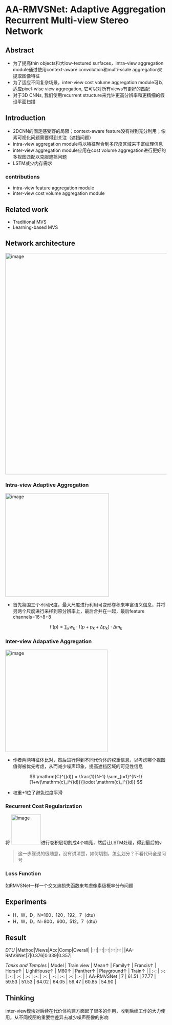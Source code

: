# AA-RMVSNet: Adaptive Aggregation Recurrent Multi-view Stereo Network

## Abstract
- 为了提高thin objects和大low-textured surfaces，intra-view aggregation module通过使用context-aware convolution和multi-scale aggregation来提取图像特征
- 为了适应不同复杂场景，inter-view cost volume aggregation module可以适应pixel-wise view aggregation, 它可以对所有views有更好的匹配
- 对于3D CNNs, 我们使用recurrent structure来允许更高分辨率和更精细的假设平面扫描

## Introduction
- 2DCNN的固定感受野的局限；context-aware feature没有得到充分利用；像素可视化问题需要得到关注（遮挡问题）
- intra-view aggregation module将以特征聚合到多尺度区域来丰富纹理信息
- inter-view aggregation module应用在cost volume aggregation进行更好的多视图匹配以克服遮挡问题
- LSTM减少内存需求

### contributions
- intra-view feature aggregation module
- inter-view cost volume aggregation module

## Related work
- Traditional MVS
- Learning-based MVS

## Network architecture

<img width="690" alt="image" src="https://github.com/elleryw0518/MVS/assets/101634608/e87b51ae-9c3e-4cf2-a5fb-195677a4c238">

### Intra-view Adaptive Aggregation

<img width="323" alt="image" src="https://github.com/elleryw0518/MVS/assets/101634608/a659d541-3942-4fc9-94ad-5ff408023198">

- 首先氛围三个不同尺度，最大尺度进行利用可变形卷积来丰富语义信息，并将另两个尺度进行采样到原分辨率上，最后合并在一起，最后feature channels=16+8+8

$$
\mathrm{f}'(\mathrm{p})=\sum_{k} w_k\cdot \mathrm{f}(\mathrm{p}+\mathrm{p}_k+\Delta \mathrm{p}_k)\cdot \Delta m_k  
$$

### Inter-view Adapative Aggregation

<img width="319" alt="image" src="https://github.com/elleryw0518/MVS/assets/101634608/4c8295b4-1ffc-4cff-9fd0-6a90eaccb6e2">

- 作者两两特征体比对，然后进行得到不同代价体的权重信息，以考虑哪个视图值得被优先考虑，从而减少噪声印象，提高遮挡区域的可见性信息

$$
\mathrm{C}^{(d)} = \frac{1}{N-1} \sum_{i=1}^{N-1}[1+w(\mathrm{c}_i^{(d)})]\odot \mathrm{c}_i^{(d)}   
$$

- 权重+1位了避免过度平滑

### Recurrent Cost Regularization
将 <img width="93" alt="image" src="https://github.com/elleryw0518/MVS/assets/101634608/1286f586-2954-46bb-b5a5-4b2faae152cc">进行卷积层切割成4个响亮，然后让LSTM处理，得到最后的v
> 这一步骤说的很随意，没有讲清楚，如何切割，怎么划分？不看代码全是问号

### Loss Function
如RMVSNet一样一个交叉熵损失函数来考虑像素级概率分布问题

## Experiments
- H，W，D，N=160，120，192，7（dtu）
- H，W，D，N=800，600，512，7（dtu）

## Result

*DTU*
|Method|Views|Acc|Comp|Overall|
|:-:|:-:|:-:|:-:|:-:|
|AA-RMVSNet|7|0.376|0.339|0.357|

*Tanks and Temples*
| Model | Train view | Mean↑ | Family↑ | Francis↑ | Horse↑ | LightHouse↑ | M60↑ | Panther↑ | Playground↑ | Train↑ |
| :-: | :-: | :-: | :-: | :-: | :-: | :-: | :-: | :-: | :-: | :-: |
| AA-RMVSNet | 7 | 61.51 | 77.77 | 59.53 | 51.53 | 64.02 | 64.05 | 59.47 | 60.85 | 54.90 |

## Thinking

inter-view模块对后续在代价体构建方面起了很多的作用，收到后续工作的大力使用，从不同视图的重要性差异去减少噪声图像的影响

